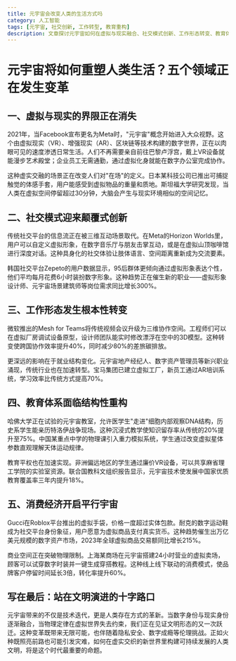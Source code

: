 ```yaml
---
title: 元宇宙会改变人类的生活方式吗
category: 人工智能
tags: [元宇宙, 社交创新, 工作转型, 教育重构]
description: 文章探讨元宇宙如何在虚拟与现实融合、社交模式创新、工作形态转变、教育体系重构及消费经济转型五个关键领域重塑人类生活方式，同时指出伴随这一变革而来的机遇与挑战。
---
```

# 元宇宙将如何重塑人类生活？五个领域正在发生变革

## 一、虚拟与现实的界限正在消失

2021年，当Facebook宣布更名为Meta时，"元宇宙"概念开始进入大众视野。这个由虚拟现实（VR）、增强现实（AR）、区块链等技术构建的数字世界，正在以肉眼可见的速度渗透日常生活。人们不再需要亲自前往巴黎卢浮宫，戴上VR设备就能漫步艺术殿堂；企业员工无需通勤，通过虚拟化身就能在数字办公室完成协作。

这种虚实交融的场景正在改变人们对"在场"的定义。日本某科技公司已推出可捕捉触觉的体感手套，用户能感受到虚拟物品的重量和质地。斯坦福大学研究发现，当人类在虚拟空间停留超过30分钟，大脑会产生与现实环境相似的空间记忆。


## 二、社交模式迎来颠覆式创新

传统社交平台的信息流正在被三维互动场景取代。在Meta的Horizon Worlds里，用户可以自定义虚拟形象，在数字音乐厅与朋友击掌互动，或是在虚拟山顶咖啡馆进行深度对话。这种具身化的社交体验让肢体语言、空间距离重新成为交流要素。

韩国社交平台Zepeto的用户数据显示，95后群体更倾向通过虚拟形象表达个性，他们平均每月花费6小时装扮数字形象。这种趋势正在催生新的职业——虚拟形象设计师、元宇宙场景建筑师等岗位需求同比增长300%。


## 三、工作形态发生根本性转变

微软推出的Mesh for Teams将传统视频会议升级为三维协作空间。工程师们可以在虚拟厂房调试设备原型，设计师团队能实时修改漂浮在空中的3D模型。这种转变使跨国协作效率提升40%，同时减少80%的差旅碳排放。

更深远的影响在于就业结构变化。元宇宙地产经纪人、数字资产管理员等新兴职业涌现，传统行业也在加速转型。宝马集团已建立虚拟工厂，新员工通过AR培训系统，学习效率比传统方式提高70%。


## 四、教育体系面临结构性重构

哈佛大学正在试验的元宇宙教室，允许医学生"走进"细胞内部观察DNA结构，历史系学生能亲历特洛伊战争现场。这种沉浸式教学使知识留存率从传统的20%提升至75%。中国某重点中学的物理课引入重力模拟系统，学生通过改变虚拟星体参数直观理解天体运动规律。

教育平权也在加速实现。非洲偏远地区的学生通过廉价VR设备，可以共享麻省理工学院的实验室资源。联合国教科文组织报告显示，元宇宙技术使发展中国家优质教育覆盖率三年内提升18%。


## 五、消费经济开启平行宇宙

Gucci在Roblox平台推出的虚拟手袋，价格一度超过实体包款。耐克的数字运动鞋成为社交平台身份象征，用户愿意为虚拟商品支付真实货币。这种趋势催生出万亿美元规模的数字资产市场，2023年全球虚拟商品交易额同比增长215%。

商业空间正在突破物理限制。上海某商场在元宇宙搭建24小时营业的虚拟卖场，顾客可以试穿数字时装并一键生成穿搭教程。这种线上线下联动的消费模式，使品牌客户停留时间延长3倍，转化率提升60%。


## 写在最后：站在文明演进的十字路口

元宇宙带来的不仅是技术迭代，更是人类存在方式的革新。当数字身份与现实身份逐渐融合，当物理定律在虚拟世界失去约束，我们正在见证文明形态的又一次跃迁。这种变革既带来无限可能，也伴随着隐私安全、数字成瘾等伦理挑战。正如火种既照亮前路也可能引发灾难，如何在虚实交织的新世界里构建可持续发展的人类文明，将是这个时代最重要的命题。